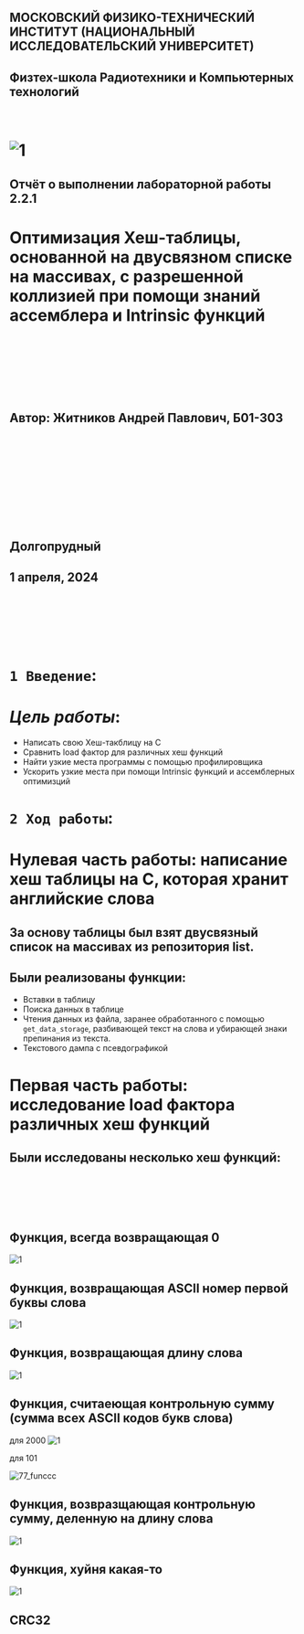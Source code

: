 ## МОСКОВСКИЙ ФИЗИКО-ТЕХНИЧЕСКИЙ ИНСТИТУТ (НАЦИОНАЛЬНЫЙ ИССЛЕДОВАТЕЛЬСКИЙ УНИВЕРСИТЕТ)

## Физтех-школа Радиотехники и Компьютерных технологий
<br/>


# ![1](/images/2.png) 

##  Отчёт о выполнении лабораторной работы 2.2.1
#  Оптимизация Хеш-таблицы, основанной на двусвязном списке на массивах, с разрешенной коллизией при помощи знаний ассемблера и Intrinsic функций

<br/>
<br/>
<br/>
<br/>
<br/>
<br/>

## Автор: Житников Андрей Павлович, Б01-303
<br/>
<br/>
<br/>
<br/>
<br/>
<br/>
<br/>
<br/>
<br/>

## Долгопрудный
## 1 апреля, 2024
<br/>
<br/>
<br/>
<br/>
<br/>

# `1 Введение`: 
# *Цель работы*: 
* Написать свою Хеш-такблицу на С
* Сравнить load фактор для различных хеш функций
* Найти узкие места программы с помощью профилировщика
* Ускорить узкие места при помощи Intrinsic функций и ассемблерных оптимизций
  
# `2 Ход работы`:
# Нулевая часть работы: написание хеш таблицы на С, которая хранит английские слова

## За основу таблицы был взят двусвязный список на массивах из репозитория list. 
## Были реализованы функции:
* Вставки в таблицу
* Поиска данных в таблице
* Чтения данных из файла, заранее обработанного с помощью `get_data_storage`, разбивающей текст на слова и убирающей знаки препинания из текста.
* Текстового дампа с псевдографикой
# Первая часть работы: исследование load фактора различных хеш функций
## Были исследованы несколько хеш функций:
<br/>
<br/>
<br/>
<br/>

## Функция, всегда возвращающая 0
![1](images/1_func.png)

## Функция, возвращающая ASCII номер первой буквы слова
![1](images/2_func.png)

## Функция, возвращающая длину слова
![1](images/3_func.png)
## Функция, считаеющая контрольную сумму (сумма всех ASCII кодов букв слова)
для 2000
![1](images/4_func.png)

для 101

![77_funccc](images/77_funccc.png)
## Функция, возвразщающая контрольную сумму, деленную на длину слова
![1](images/5_func.png)
## Функция, хуйня какая-то
![1](images/6_func.png)
## CRC32




